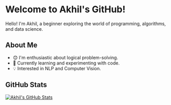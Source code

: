# Welcome to Akhil's GitHub!

Hello! I'm Akhil, a beginner exploring the world of programming, algorithms, and data science.

## About Me

- 😊 I'm enthusiastic about logical problem-solving.
- 🌱 Currently learning and experimenting with code.
- 💡 Interested in NLP and Computer Vision.

## GitHub Stats

[![Akhil's GitHub Stats](https://github-readme-stats.vercel.app/api?username=akgupta1337&show_icons=true&theme=radical)](https://github.com/akgupta1337)

<!---
akgupta1337/akgupta1337 is a ✨ special ✨ repository because its `README.md` (this file) appears on your GitHub profile.
You can click the Preview link to take a look at your changes.
--->
